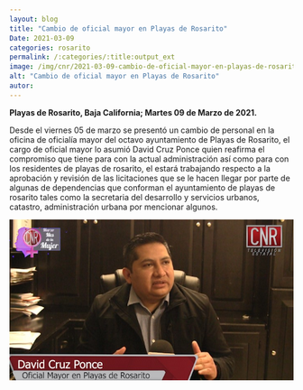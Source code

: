 ```yaml
---
layout: blog
title: "Cambio de oficial mayor en Playas de Rosarito"
Date: 2021-03-09
categories: rosarito
permalink: /:categories/:title:output_ext
image: /img/cnr/2021-03-09-cambio-de-oficial-mayor-en-playas-de-rosarito.jpg
alt: "Cambio de oficial mayor en Playas de Rosarito"
autor:
---
```


**Playas de Rosarito, Baja California; Martes 09 de Marzo de 2021.** 

Desde el viernes 05 de marzo se presentó un cambio de personal en la oficina de oficialía mayor del octavo ayuntamiento de Playas de Rosarito, el cargo de oficial mayor lo asumió David Cruz Ponce quien reafirma el compromiso que tiene para con la actual administración así como para con los residentes de playas de rosarito, el estará trabajando respecto a la aprobación y revisión de las licitaciones que se le hacen llegar por parte de algunas de dependencias que conforman el ayuntamiento de playas de rosarito tales como la secretaria del desarrollo y servicios urbanos, catastro, administración urbana por mencionar algunos.

<div id="carouselExampleSlidesOnly" class="carousel slide" data-ride="carousel">
  <div class="carousel-inner">
    <div class="carousel-item active">
       <img class="d-block w-100" src="/img/cnr/2021-03-09-cambio-de-oficial-mayor-en-playas-de-rosarito.jpg" loading="lazy"  alt="Cambio de oficial mayor en Playas de Rosarito">
    </div>
  </div>
</div>